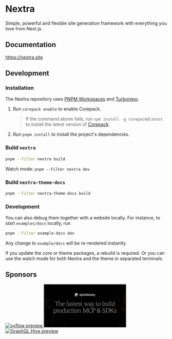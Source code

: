 # Nextra

Simple, powerful and flexible site generation framework with everything you love
from Next.js.

## Documentation

https://nextra.site

## Development

### Installation

The Nextra repository uses [PNPM Workspaces](https://pnpm.io/workspaces) and
[Turborepo](https://github.com/vercel/turborepo).

1. Run `corepack enable` to enable Corepack.

   > If the command above fails, run `npm install -g corepack@latest` to install
   > the latest version of
   > [Corepack](https://github.com/nodejs/corepack?tab=readme-ov-file#manual-installs).

2. Run `pnpm install` to install the project's dependencies.

### Build `nextra`

```bash
pnpm --filter nextra build
```

Watch mode: `pnpm --filter nextra dev`

### Build `nextra-theme-docs`

```bash
pnpm --filter nextra-theme-docs build
```

### Development

You can also debug them together with a website locally. For instance, to start
`examples/docs` locally, run

```bash
pnpm --filter example-docs dev
```

Any change to `example/docs` will be re-rendered instantly.

If you update the core or theme packages, a rebuild is required. Or you can use
the watch mode for both Nextra and the theme in separated terminals.

## Sponsors

<div>
 <a href="https://xyflow.com?utm_source=github&utm_campaign=nextra&utm_content=logolink">
   <img src="/docs/app/showcase/_logos/xyflow.jpg" alt="xyflow preview" width="256">
 </a>
 <a href="https://speakeasyapi.dev/docs?utm_source=github&utm_campaign=nextra&utm_content=logolink">
   <img src="/docs/app/showcase/_logos/speakeasy.png" alt="Speakeasy preview" width="256">
 </a>
 <a href="https://the-guild.dev/graphql/hive?utm_source=github&utm_campaign=nextra&utm_content=logolink">
   <img src="/docs/app/showcase/_logos/graphql-hive.png" alt="GraphQL Hive preview" width="256">
 </a>
</div>
